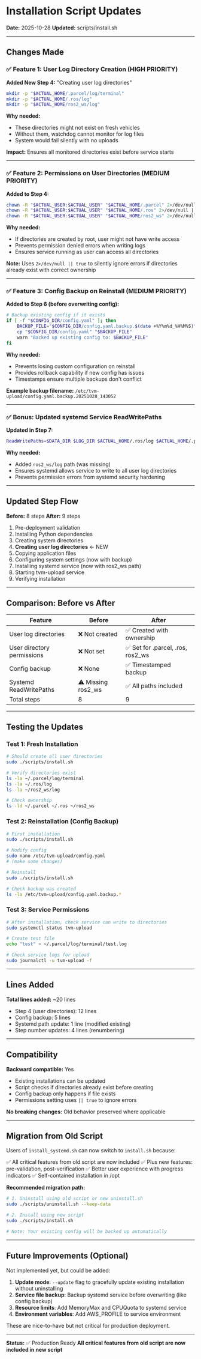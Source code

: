 # Installation Script Updates

**Date:** 2025-10-28
**Updated:** scripts/install.sh

---

## Changes Made

### ✅ Feature 1: User Log Directory Creation (HIGH PRIORITY)

**Added New Step 4:** "Creating user log directories"

```bash
mkdir -p "$ACTUAL_HOME/.parcel/log/terminal"
mkdir -p "$ACTUAL_HOME/.ros/log"
mkdir -p "$ACTUAL_HOME/ros2_ws/log"
```

**Why needed:**
- These directories might not exist on fresh vehicles
- Without them, watchdog cannot monitor for log files
- System would fail silently with no uploads

**Impact:** Ensures all monitored directories exist before service starts

---

### ✅ Feature 2: Permissions on User Directories (MEDIUM PRIORITY)

**Added to Step 4:**

```bash
chown -R "$ACTUAL_USER:$ACTUAL_USER" "$ACTUAL_HOME/.parcel" 2>/dev/null || true
chown -R "$ACTUAL_USER:$ACTUAL_USER" "$ACTUAL_HOME/.ros" 2>/dev/null || true
chown -R "$ACTUAL_USER:$ACTUAL_USER" "$ACTUAL_HOME/ros2_ws" 2>/dev/null || true
```

**Why needed:**
- If directories are created by root, user might not have write access
- Prevents permission denied errors when writing logs
- Ensures service running as user can access all directories

**Note:** Uses `2>/dev/null || true` to silently ignore errors if directories already exist with correct ownership

---

### ✅ Feature 3: Config Backup on Reinstall (MEDIUM PRIORITY)

**Added to Step 6 (before overwriting config):**

```bash
# Backup existing config if it exists
if [ -f "$CONFIG_DIR/config.yaml" ]; then
    BACKUP_FILE="$CONFIG_DIR/config.yaml.backup.$(date +%Y%m%d_%H%M%S)"
    cp "$CONFIG_DIR/config.yaml" "$BACKUP_FILE"
    warn "Backed up existing config to: $BACKUP_FILE"
fi
```

**Why needed:**
- Prevents losing custom configuration on reinstall
- Provides rollback capability if new config has issues
- Timestamps ensure multiple backups don't conflict

**Example backup filename:** `/etc/tvm-upload/config.yaml.backup.20251028_143052`

---

### ✅ Bonus: Updated systemd Service ReadWritePaths

**Updated in Step 7:**

```bash
ReadWritePaths=$DATA_DIR $LOG_DIR $ACTUAL_HOME/.ros/log $ACTUAL_HOME/.parcel/log $ACTUAL_HOME/ros2_ws/log
```

**Why needed:**
- Added `ros2_ws/log` path (was missing)
- Ensures systemd allows service to write to all user log directories
- Prevents permission errors from systemd security hardening

---

## Updated Step Flow

**Before:** 8 steps
**After:** 9 steps

1. Pre-deployment validation
2. Installing Python dependencies
3. Creating system directories
4. **Creating user log directories** ← NEW
5. Copying application files
6. Configuring system settings (now with backup)
7. Installing systemd service (now with ros2_ws path)
8. Starting tvm-upload service
9. Verifying installation

---

## Comparison: Before vs After

| Feature | Before | After |
|---------|--------|-------|
| User log directories | ❌ Not created | ✅ Created with ownership |
| User directory permissions | ❌ Not set | ✅ Set for .parcel, .ros, ros2_ws |
| Config backup | ❌ None | ✅ Timestamped backup |
| Systemd ReadWritePaths | ⚠️ Missing ros2_ws | ✅ All paths included |
| Total steps | 8 | 9 |

---

## Testing the Updates

### Test 1: Fresh Installation

```bash
# Should create all user directories
sudo ./scripts/install.sh

# Verify directories exist
ls -la ~/.parcel/log/terminal
ls -la ~/.ros/log
ls -la ~/ros2_ws/log

# Check ownership
ls -ld ~/.parcel ~/.ros ~/ros2_ws
```

### Test 2: Reinstallation (Config Backup)

```bash
# First installation
sudo ./scripts/install.sh

# Modify config
sudo nano /etc/tvm-upload/config.yaml
# (make some changes)

# Reinstall
sudo ./scripts/install.sh

# Check backup was created
ls -la /etc/tvm-upload/config.yaml.backup.*
```

### Test 3: Service Permissions

```bash
# After installation, check service can write to directories
sudo systemctl status tvm-upload

# Create test file
echo "test" > ~/.parcel/log/terminal/test.log

# Check service logs for upload
sudo journalctl -u tvm-upload -f
```

---

## Lines Added

**Total lines added:** ~20 lines
- Step 4 (user directories): 12 lines
- Config backup: 5 lines
- Systemd path update: 1 line (modified existing)
- Step number updates: 4 lines (renumbering)

---

## Compatibility

**Backward compatible:** Yes
- Existing installations can be updated
- Script checks if directories already exist before creating
- Config backup only happens if file exists
- Permissions setting uses `|| true` to ignore errors

**No breaking changes:** Old behavior preserved where applicable

---

## Migration from Old Script

Users of `install_systemd.sh` can now switch to `install.sh` because:

✅ All critical features from old script are now included
✅ Plus new features: pre-validation, post-verification
✅ Better user experience with progress indicators
✅ Self-contained installation in /opt

**Recommended migration path:**

```bash
# 1. Uninstall using old script or new uninstall.sh
sudo ./scripts/uninstall.sh --keep-data

# 2. Install using new script
sudo ./scripts/install.sh

# Note: Your existing config will be backed up automatically
```

---

## Future Improvements (Optional)

Not implemented yet, but could be added:

1. **Update mode**: `--update` flag to gracefully update existing installation without uninstalling
2. **Service file backup**: Backup systemd service before overwriting (like config backup)
3. **Resource limits**: Add MemoryMax and CPUQuota to systemd service
4. **Environment variables**: Add AWS_PROFILE to service environment

These are nice-to-have but not critical for production deployment.

---

**Status:** ✅ Production Ready
**All critical features from old script are now included in new script**
